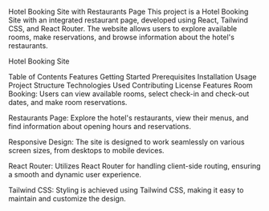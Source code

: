 Hotel Booking Site with Restaurants Page
This project is a Hotel Booking Site with an integrated restaurant page, developed using React, Tailwind CSS, and React Router. The website allows users to explore available rooms, make reservations, and browse information about the hotel's restaurants.

Hotel Booking Site

Table of Contents
Features
Getting Started
Prerequisites
Installation
Usage
Project Structure
Technologies Used
Contributing
License
Features
Room Booking: Users can view available rooms, select check-in and check-out dates, and make room reservations.

Restaurants Page: Explore the hotel's restaurants, view their menus, and find information about opening hours and reservations.

Responsive Design: The site is designed to work seamlessly on various screen sizes, from desktops to mobile devices.

React Router: Utilizes React Router for handling client-side routing, ensuring a smooth and dynamic user experience.

Tailwind CSS: Styling is achieved using Tailwind CSS, making it easy to maintain and customize the design.
